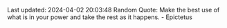Last updated: 2024-04-02 20:03:48
Random Quote: Make the best use of what is in your power and take the rest as it happens. - Epictetus